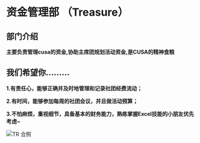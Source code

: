 # 资金管理部 （Treasure）

## 部门介绍

**主要负责管理cusa的资金,协助主席团规划活动资金,是CUSA的精神食粮**

## **我们希望你.........**

**1.有责任心，能够正确并及时地管理和记录社团经费流动；**

**2.有时间，能够参加每周的社团会议，并且做活动预算；**

**3.不怕麻烦，重视细节，具备基本的财务能力，熟练掌握Excel技能的小朋友优先考虑~**

![TR &#x5408;&#x7167;](https://lh6.googleusercontent.com/lvSj5rjETLofkQmt59qWBPVg0xQqC3IdzVrGqGOihktMQE246MwVej4TioHNybSCwwYyQL1taEVNthJjIZ27K7iCNBXx6Bk0JPELgpdvH3Yk4tLRH_kVfH-iF1xfIww8zFttzG5ahbEiTUbm5Q)

